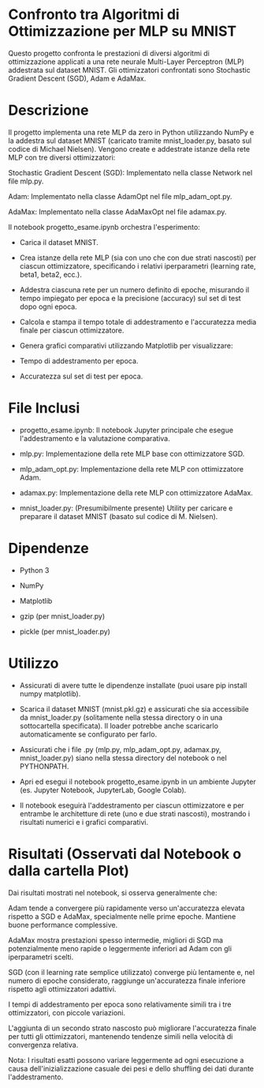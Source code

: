 # Confronto tra Algoritmi di Ottimizzazione per MLP su MNIST

Questo progetto confronta le prestazioni di diversi algoritmi di ottimizzazione applicati a una rete neurale Multi-Layer Perceptron (MLP) addestrata sul dataset MNIST. Gli ottimizzatori confrontati sono Stochastic Gradient Descent (SGD), Adam e AdaMax.

# Descrizione

Il progetto implementa una rete MLP da zero in Python utilizzando NumPy e la addestra sul dataset MNIST (caricato tramite mnist_loader.py, basato sul codice di Michael Nielsen). Vengono create e addestrate istanze della rete MLP con tre diversi ottimizzatori:

Stochastic Gradient Descent (SGD): Implementato nella classe Network nel file mlp.py.

Adam: Implementato nella classe AdamOpt nel file mlp_adam_opt.py.

AdaMax: Implementato nella classe AdaMaxOpt nel file adamax.py.

Il notebook progetto_esame.ipynb orchestra l'esperimento:

- Carica il dataset MNIST.

- Crea istanze della rete MLP (sia con uno che con due strati nascosti) per ciascun ottimizzatore, specificando i relativi iperparametri (learning rate, beta1, beta2, ecc.).

- Addestra ciascuna rete per un numero definito di epoche, misurando il tempo impiegato per epoca e la precisione (accuracy) sul set di test dopo ogni epoca.

- Calcola e stampa il tempo totale di addestramento e l'accuratezza media finale per ciascun ottimizzatore.

- Genera grafici comparativi utilizzando Matplotlib per visualizzare:

- Tempo di addestramento per epoca.

- Accuratezza sul set di test per epoca.

# File Inclusi

- progetto_esame.ipynb: Il notebook Jupyter principale che esegue l'addestramento e la valutazione comparativa.

- mlp.py: Implementazione della rete MLP base con ottimizzatore SGD.

- mlp_adam_opt.py: Implementazione della rete MLP con ottimizzatore Adam.

- adamax.py: Implementazione della rete MLP con ottimizzatore AdaMax.

- mnist_loader.py: (Presumibilmente presente) Utility per caricare e preparare il dataset MNIST (basato sul codice di M. Nielsen).

# Dipendenze

- Python 3

- NumPy

- Matplotlib

- gzip (per mnist_loader.py)

- pickle (per mnist_loader.py)

# Utilizzo

- Assicurati di avere tutte le dipendenze installate (puoi usare pip install numpy matplotlib).

- Scarica il dataset MNIST (mnist.pkl.gz) e assicurati che sia accessibile da mnist_loader.py (solitamente nella stessa directory o in una sottocartella specificata). Il loader potrebbe anche scaricarlo automaticamente se configurato per farlo.

- Assicurati che i file .py (mlp.py, mlp_adam_opt.py, adamax.py, mnist_loader.py) siano nella stessa directory del notebook o nel PYTHONPATH.

- Apri ed esegui il notebook progetto_esame.ipynb in un ambiente Jupyter (es. Jupyter Notebook, JupyterLab, Google Colab).

- Il notebook eseguirà l'addestramento per ciascun ottimizzatore e per entrambe le architetture di rete (uno e due strati nascosti), mostrando i risultati numerici e i grafici comparativi.

# Risultati (Osservati dal Notebook o dalla cartella Plot)

Dai risultati mostrati nel notebook, si osserva generalmente che:

Adam tende a convergere più rapidamente verso un'accuratezza elevata rispetto a SGD e AdaMax, specialmente nelle prime epoche. Mantiene buone performance complessive.

AdaMax mostra prestazioni spesso intermedie, migliori di SGD ma potenzialmente meno rapide o leggermente inferiori ad Adam con gli iperparametri scelti.

SGD (con il learning rate semplice utilizzato) converge più lentamente e, nel numero di epoche considerato, raggiunge un'accuratezza finale inferiore rispetto agli ottimizzatori adattivi.

I tempi di addestramento per epoca sono relativamente simili tra i tre ottimizzatori, con piccole variazioni.

L'aggiunta di un secondo strato nascosto può migliorare l'accuratezza finale per tutti gli ottimizzatori, mantenendo tendenze simili nella velocità di convergenza relativa.

Nota: I risultati esatti possono variare leggermente ad ogni esecuzione a causa dell'inizializzazione casuale dei pesi e dello shuffling dei dati durante l'addestramento.
